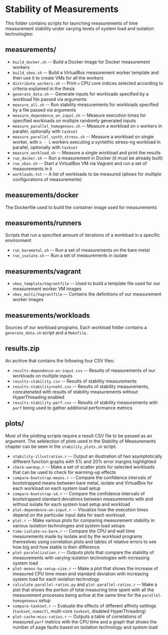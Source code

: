# Stability of Measurements

This folder contains scripts for launching measurements of time measurement 
stability under varying levels of system load and isolation technologies:

## measurements/
- `build_docker.sh` -- Build a Docker image for Docker measurement workers
- `build_vbox.sh` -- Build a VirtualBox measurement worker template and then use 
  it to create VMs for all the workers
- `distribute_workers.sh` -- Print `n` CPU core indices selected according to 
  criteria explained in the thesis
- `generate_data.sh` -- Generate inputs for workloads specified by a workload 
  file passed via arguments
- `measure_all.sh` -- Run stability measurements for workloads specified by a 
  file passed via arguments
- `measure_dependence_on_input.sh` -- Measure execution times for specified 
  workloads on multiple randomly generated inputs
- `measure_parallel_homogenous.sh` -- Measure a workload on `n` workers in 
  parallel, optionally with `taskset`
- `measure_parallel_synth_stress.sh` -- Measure a workload on single worker, 
  with `n - 1` workers executing a syntethic stress-ng workload in parallel, 
  optionally with `taskset`
- `measure_workload.sh` -- Measure a single workload and print the results
- `run_docker.sh` -- Run a measurement in Docker (it must be already built)
- `run_vbox.sh` -- Start a VirtualBox VM via Vagrant and run a set of 
  measurements in it
- `workloads.txt` -- A list of workloads to be measured (allows for multiple 
  configurations of measurements)

## measurements/docker

The Dockerfile used to build the container image used for measurements

## measurements/runners

Scripts that run a specified amount of iterations of a workload in a specific 
environment

- `run_baremetal.sh` -- Run a set of measurements on the bare metal
- `run_isolate.sh` -- Run a set of measurements in isolate

## measurements/vagrant

- `vbox_template/Vagrantfile` -- Used to build a template file used for our 
  measurement worker VM images
- `vbox_multi/Vagrantfile` -- Contains the definitions of our measurement worker 
  images

## measurements/workloads

Sources of our workload programs. Each workload folder contains a 
`generate_data.sh` script and a `Makefile`.

## results.zip

An archive that contains the following four CSV files:

- `results-dependence-on-input.csv` -- Results of measurements of our workloads 
  on multiple inputs
- `results-stability.csv` -- Results of stability measurements
- `results-stability+noht.csv` -- Results of stability measurements, 
  concatenated with results of stability measurements without HyperThreading 
  enabled
- `results-stability-perf.csv` -- Results of stability measurements with `perf` 
  being used to gather additional performance metrics

## plots/

Most of the plotting scripts require a result CSV file to be passed as an 
argument. The selelection of plots used in the Stability of Measurements chapter 
can be seen in the `stability_plots.sh` script.

- `stability-illustration.r` -- Output an illustration of two asymptotically 
  different function graphs with 5% and 20% error margins highlighted
- `check-warmup.r` -- Make a set of scatter plots for selected workloads that 
  can be used to check for warming-up effects
- `compare-bootstrap-means.r` -- Compare the confidence intervals of 
  bootstrapped means between bare metal, isolate and VirtualBox for each 
  workload on each system load setup
- `compare-bootstrap-sd.r` -- Compare the confidence intervals of bootstrapped 
  standard deviations between measurements with and without isolate for each 
  system load setup and workload
- `plot-dependence-on-input.r` -- Visualize how the execution times depend on 
  the particular input data for each workload.
- `plot.r` -- Make various plots for comparing measurement stability in various 
  isolation technologies and system load setups
- `time-isolate-vs-bare.r` -- Compare the CPU and wall time measurements made by 
  isolate and by the workload programs themselves using correlation plots and 
  tables of relative errors to see how big and how stable is their difference
- `plot-paralelization.r` -- Outputs plots that compare the stability of 
  measurements with varying isolation technologies with increasing system load
- `plot-means-by-setup-size.r` -- Make a plot that shows the increase of 
  measured CPU time mean and standard deviation with increasing system load for 
  each isolation technology
- `calculate-parallel-ratios.py` and `plot-parallel-ratios.r` -- Make a plot 
  that shows the portion of total measuring time spent with all the measurement 
  processes being active at the same time for the `parallel-homogeneous` setup
- `compare-taskset.r` -- Evaluate the effects of different affinity settings 
  (`taskset`, `numactl`, multi-core `taskset`, disabled HyperThreading)
- `plot-cache-miss-ratios.r` -- Outputs a table of correlations of measured 
  `perf` metrics with the CPU time and a graph that shows the number of page 
  faults based on isolation technology and system load

